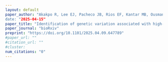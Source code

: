 ```yaml
---
layout: default
paper_author: "Akakpo R, Lee EJ, Pacheco JB, Rios EF, Kantar MB, Ousmane B, Volz KM, Akinmade H, Getino L, Boote KJ, Muñoz-Amatriaín M, Morrell PL
date: "2025-04-15"
paper_title: "Identification of genetic variation associated with high-temperature tolerance in cowpea"
paper_journal: "bioRxiv"
preprint: "https://doi.org/10.1101/2025.04.09.647789"
#paper_url: ""
#citation_url: ""
#cluster: 
num_citations: "0"
---
```




